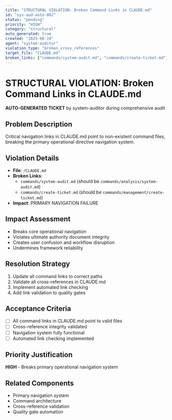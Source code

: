 ```yaml
---
title: "STRUCTURAL VIOLATION: Broken Command Links in CLAUDE.md"
id: "sys-aud-auto-002"
status: "pending"
priority: "HIGH"
category: "structural"
auto_generated: true
created: "2025-08-19"
agent: "system-auditor"
violation_type: "broken_cross_references"
target_file: "CLAUDE.md"
broken_links: ["commands/system-audit.md", "commands/create-ticket.md"]
---
```


# STRUCTURAL VIOLATION: Broken Command Links in CLAUDE.md

**AUTO-GENERATED TICKET** by system-auditor during comprehensive audit

## Problem Description

Critical navigation links in CLAUDE.md point to non-existent command files, breaking the primary operational directive navigation system.

## Violation Details
- **File**: `/CLAUDE.md`
- **Broken Links**:
  - `commands/system-audit.md` (should be `commands/analysis/system-audit.md`)
  - `commands/create-ticket.md` (should be `commands/management/create-ticket.md`)
- **Impact**: PRIMARY NAVIGATION FAILURE

## Impact Assessment
- Breaks core operational navigation
- Violates ultimate authority document integrity
- Creates user confusion and workflow disruption
- Undermines framework reliability

## Resolution Strategy
1. Update all command links to correct paths
2. Validate all cross-references in CLAUDE.md
3. Implement automated link checking
4. Add link validation to quality gates

## Acceptance Criteria
- [ ] All command links in CLAUDE.md point to valid files
- [ ] Cross-reference integrity validated
- [ ] Navigation system fully functional
- [ ] Automated link checking implemented

## Priority Justification
**HIGH** - Breaks primary operational navigation system

## Related Components
- Primary navigation system
- Command architecture
- Cross-reference validation
- Quality gate automation
